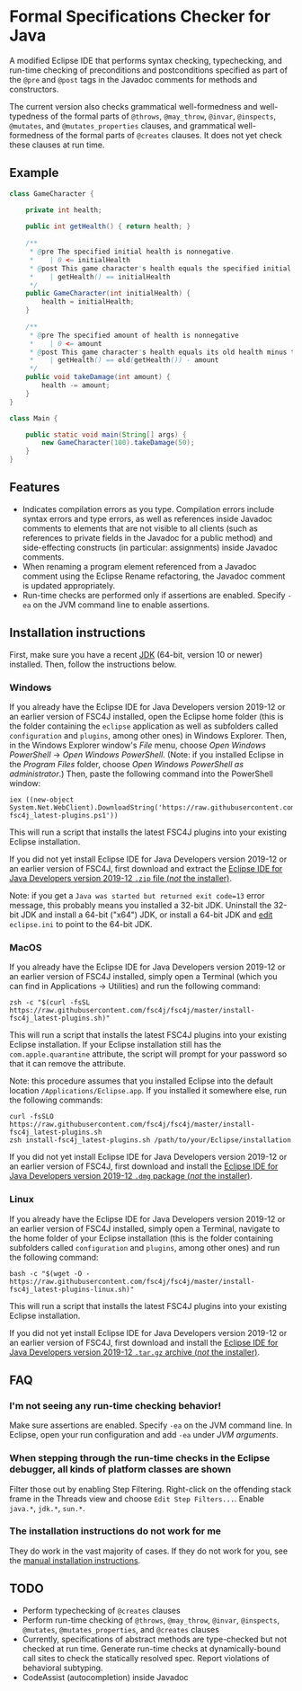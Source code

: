 # Formal Specifications Checker for Java

A modified Eclipse IDE that performs syntax checking, typechecking, and run-time checking of preconditions and postconditions specified as part of the `@pre` and `@post` tags in the Javadoc comments for methods and constructors.

The current version also checks grammatical well-formedness and well-typedness of the formal parts of `@throws`, `@may_throw`, `@invar`, `@inspects`, `@mutates`, and `@mutates_properties` clauses, and grammatical well-formedness of the formal parts of `@creates` clauses. It does not yet check these clauses at run time.

## Example

```java
class GameCharacter {

    private int health;
    
    public int getHealth() { return health; }
    
    /**
     * @pre The specified initial health is nonnegative.
     *    | 0 <= initialHealth
     * @post This game character's health equals the specified initial health.
     *    | getHealth() == initialHealth
     */
    public GameCharacter(int initialHealth) {
        health = initialHealth;
    }
    
    /**
     * @pre The specified amount of health is nonnegative
     *    | 0 <= amount
     * @post This game character's health equals its old health minus the specified amount of health.
     *    | getHealth() == old(getHealth()) - amount
     */
    public void takeDamage(int amount) {
        health -= amount;
    }
}

class Main {

    public static void main(String[] args) {
        new GameCharacter(100).takeDamage(50);
    }
}
```

## Features
- Indicates compilation errors as you type. Compilation errors include syntax errors and type errors, as well as references inside Javadoc comments to elements that are not visible to all clients (such as references to private fields in the Javadoc for a public method) and side-effecting constructs (in particular: assignments) inside Javadoc comments.
- When renaming a program element referenced from a Javadoc comment using the Eclipse Rename refactoring, the Javadoc comment is updated appropriately.
- Run-time checks are performed only if assertions are enabled. Specify `-ea` on the JVM command line to enable assertions.

## Installation instructions

First, make sure you have a recent [JDK](https://www.oracle.com/technetwork/java/javase/downloads/index.html) (64-bit, version 10 or newer) installed. Then, follow the instructions below.

### Windows

If you already have the Eclipse IDE for Java Developers version 2019-12 or an earlier version of FSC4J installed, open the Eclipse home folder (this is the folder containing the `eclipse` application as well as subfolders called `configuration` and `plugins`, among other ones) in Windows Explorer. Then, in the Windows Explorer window's _File_ menu, choose _Open Windows PowerShell_ -> _Open Windows PowerShell_. (Note: if you installed Eclipse in the _Program Files_ folder, choose _Open Windows PowerShell as administrator_.) Then, paste the following command into the PowerShell window:

    iex ((new-object System.Net.WebClient).DownloadString('https://raw.githubusercontent.com/fsc4j/fsc4j/master/install-fsc4j_latest-plugins.ps1'))

This will run a script that installs the latest FSC4J plugins into your existing Eclipse installation.

If you did not yet install Eclipse IDE for Java Developers version 2019-12 or an earlier version of FSC4J, first download and extract the [Eclipse IDE for Java Developers version 2019-12 `.zip` file (_not_ the installer)](https://www.eclipse.org/downloads/download.php?file=/technology/epp/downloads/release/2019-12/R/eclipse-java-2019-12-R-win32-x86_64.zip).

Note: if you get a `Java was started but returned exit code=13` error message, this probably means you installed a 32-bit JDK. Uninstall the 32-bit JDK and install a 64-bit ("x64") JDK, or install a 64-bit JDK and [edit](https://www.eclipse.org/forums/index.php/t/198527/) `eclipse.ini` to point to the 64-bit JDK.

### MacOS

If you already have the Eclipse IDE for Java Developers version 2019-12 or an earlier version of FSC4J installed, simply open a Terminal (which you can find in Applications -> Utilities) and run the following command:

    zsh -c "$(curl -fsSL https://raw.githubusercontent.com/fsc4j/fsc4j/master/install-fsc4j_latest-plugins.sh)"

This will run a script that installs the latest FSC4J plugins into your existing Eclipse installation. If your Eclipse installation still has the `com.apple.quarantine` attribute, the script will prompt for your password so that it can remove the attribute.

Note: this procedure assumes that you installed Eclipse into the default location `/Applications/Eclipse.app`. If you installed it somewhere else, run the following commands:

    curl -fsSLO https://raw.githubusercontent.com/fsc4j/fsc4j/master/install-fsc4j_latest-plugins.sh
    zsh install-fsc4j_latest-plugins.sh /path/to/your/Eclipse/installation

If you did not yet install Eclipse IDE for Java Developers version 2019-12 or an earlier version of FSC4J, first download and install the [Eclipse IDE for Java Developers version 2019-12 `.dmg` package (_not_ the installer)](https://www.eclipse.org/downloads/download.php?file=/technology/epp/downloads/release/2019-12/R/eclipse-java-2019-12-R-macosx-cocoa-x86_64.dmg).

### Linux

If you already have the Eclipse IDE for Java Developers version 2019-12 or an earlier version of FSC4J installed, simply open a Terminal, navigate to the home folder of your Eclipse installation (this is the folder containing subfolders called `configuration` and `plugins`, among other ones) and run the following command:

    bash -c "$(wget -O - https://raw.githubusercontent.com/fsc4j/fsc4j/master/install-fsc4j_latest-plugins-linux.sh)"

This will run a script that installs the latest FSC4J plugins into your existing Eclipse installation.

If you did not yet install Eclipse IDE for Java Developers version 2019-12 or an earlier version of FSC4J, first download and install the [Eclipse IDE for Java Developers version 2019-12 `.tar.gz` archive (_not_ the installer)](https://www.eclipse.org/downloads/download.php?file=/technology/epp/downloads/release/2019-09/R/eclipse-java-2019-09-R-linux-gtk-x86_64.tar.gz).

## FAQ

### I'm not seeing any run-time checking behavior!

Make sure assertions are enabled. Specify `-ea` on the JVM command line. In Eclipse, open your run configuration and add `-ea` under *JVM arguments*.

### When stepping through the run-time checks in the Eclipse debugger, all kinds of platform classes are shown

Filter those out by enabling Step Filtering. Right-click on the offending stack frame in the Threads view and choose `Edit Step Filters...`. Enable `java.*`, `jdk.*`, `sun.*`.

### The installation instructions do not work for me

They do work in the vast majority of cases. If they do not work for you, see the [manual installation instructions](manual_installation.md).

## TODO
- Perform typechecking of `@creates` clauses
- Perform run-time checking of `@throws`, `@may_throw`, `@invar`, `@inspects`, `@mutates`, `@mutates_properties`, and `@creates` clauses
- Currently, specifications of abstract methods are type-checked but not checked at run time. Generate run-time checks at dynamically-bound call sites to check the statically resolved spec. Report violations of behavioral subtyping.
- CodeAssist (autocompletion) inside Javadoc

